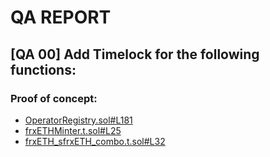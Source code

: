 # QA REPORT

## [QA 00] Add Timelock for the following functions:


### Proof of concept:
- [OperatorRegistry.sol#L181](https://github.com/code-423n4/2022-09-frax/tree/main/src/OperatorRegistry.sol#L181)
- [frxETHMinter.t.sol#L25](https://github.com/code-423n4/2022-09-frax/tree/main/test/frxETHMinter.t.sol#L25)
- [frxETH_sfrxETH_combo.t.sol#L32](https://github.com/code-423n4/2022-09-frax/tree/main/test/frxETH_sfrxETH_combo.t.sol#L32)
